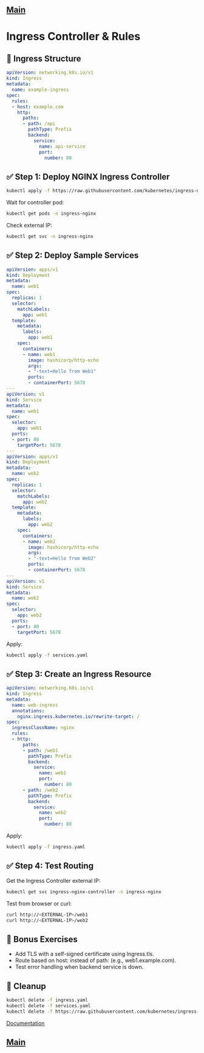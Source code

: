 [Main](../README.md)
---

# Ingress Controller & Rules


## 🧱 Ingress Structure
```yaml
apiVersion: networking.k8s.io/v1
kind: Ingress
metadata:
  name: example-ingress
spec:
  rules:
  - host: example.com
    http:
      paths:
      - path: /api
        pathType: Prefix
        backend:
          service:
            name: api-service
            port:
              number: 80
```


## ✅ Step 1: Deploy NGINX Ingress Controller

```bash
kubectl apply -f https://raw.githubusercontent.com/kubernetes/ingress-nginx/controller-v1.10.1/deploy/static/provider/cloud/deploy.yaml
```
Wait for controller pod:
```bash
kubectl get pods -n ingress-nginx
```
Check external IP:
```bash
kubectl get svc -n ingress-nginx
```

## ✅ Step 2: Deploy Sample Services

```yaml
apiVersion: apps/v1
kind: Deployment
metadata:
  name: web1
spec:
  replicas: 1
  selector:
    matchLabels:
      app: web1
  template:
    metadata:
      labels:
        app: web1
    spec:
      containers:
      - name: web1
        image: hashicorp/http-echo
        args:
        - "-text=Hello from Web1"
        ports:
        - containerPort: 5678
---
apiVersion: v1
kind: Service
metadata:
  name: web1
spec:
  selector:
    app: web1
  ports:
  - port: 80
    targetPort: 5678
---
apiVersion: apps/v1
kind: Deployment
metadata:
  name: web2
spec:
  replicas: 1
  selector:
    matchLabels:
      app: web2
  template:
    metadata:
      labels:
        app: web2
    spec:
      containers:
      - name: web2
        image: hashicorp/http-echo
        args:
        - "-text=Hello from Web2"
        ports:
        - containerPort: 5678
---
apiVersion: v1
kind: Service
metadata:
  name: web2
spec:
  selector:
    app: web2
  ports:
  - port: 80
    targetPort: 5678
```
Apply:
```bash
kubectl apply -f services.yaml
```

## ✅ Step 3: Create an Ingress Resource

```yaml
apiVersion: networking.k8s.io/v1
kind: Ingress
metadata:
  name: web-ingress
  annotations:
    nginx.ingress.kubernetes.io/rewrite-target: /
spec:
  ingressClassName: nginx
  rules:
  - http:
      paths:
      - path: /web1
        pathType: Prefix
        backend:
          service:
            name: web1
            port:
              number: 80
      - path: /web2
        pathType: Prefix
        backend:
          service:
            name: web2
            port:
              number: 80
```
Apply:
```bash
kubectl apply -f ingress.yaml
```

## ✅ Step 4: Test Routing
Get the Ingress Controller external IP:
```bash
kubectl get svc ingress-nginx-controller -n ingress-nginx
```
Test from browser or curl:
```bash
curl http://<EXTERNAL-IP>/web1
curl http://<EXTERNAL-IP>/web2
```

## 🧪 Bonus Exercises
* Add TLS with a self-signed certificate using Ingress.tls.
* Route based on host: instead of path: (e.g., web1.example.com).
* Test error handling when backend service is down.



## 🧼 Cleanup
```bash
kubectl delete -f ingress.yaml
kubectl delete -f services.yaml
kubectl delete -f https://raw.githubusercontent.com/kubernetes/ingress-nginx/controller-v1.10.1/deploy/static/provider/cloud/deploy.yaml
```

[Documentation](https://kubernetes.io/docs/concepts/services-networking/ingress/)


[Main](../README.md)
---